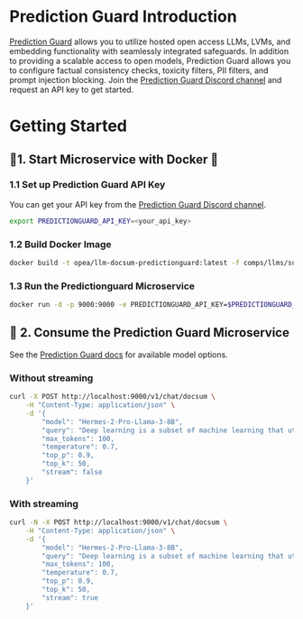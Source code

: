 # Prediction Guard Introduction

[Prediction Guard](https://docs.predictionguard.com) allows you to utilize hosted open access LLMs, LVMs, and embedding functionality with seamlessly integrated safeguards. In addition to providing a scalable access to open models, Prediction Guard allows you to configure factual consistency checks, toxicity filters, PII filters, and prompt injection blocking. Join the [Prediction Guard Discord channel](https://discord.gg/TFHgnhAFKd) and request an API key to get started.

# Getting Started

## 🚀1. Start Microservice with Docker 🐳

### 1.1 Set up Prediction Guard API Key

You can get your API key from the [Prediction Guard Discord channel](https://discord.gg/TFHgnhAFKd).

```bash
export PREDICTIONGUARD_API_KEY=<your_api_key>
```

### 1.2 Build Docker Image

```bash
docker build -t opea/llm-docsum-predictionguard:latest -f comps/llms/summarization/predictionguard/Dockerfile .
```

### 1.3 Run the Predictionguard Microservice

```bash
docker run -d -p 9000:9000 -e PREDICTIONGUARD_API_KEY=$PREDICTIONGUARD_API_KEY  --name llm-docsum-predictionguard opea/llm-docsum-predictionguard:latest
```

## 🚀 2. Consume the Prediction Guard Microservice

See the [Prediction Guard docs](https://docs.predictionguard.com/) for available model options.

### Without streaming

```bash
curl -X POST http://localhost:9000/v1/chat/docsum \
    -H "Content-Type: application/json" \
    -d '{
        "model": "Hermes-2-Pro-Llama-3-8B",
        "query": "Deep learning is a subset of machine learning that utilizes neural networks with multiple layers to analyze various levels of abstract data representations. It enables computers to identify patterns and make decisions with minimal human intervention by learning from large amounts of data.",
        "max_tokens": 100,
        "temperature": 0.7,
        "top_p": 0.9,
        "top_k": 50,
        "stream": false
    }'
```

### With streaming

```bash
curl -N -X POST http://localhost:9000/v1/chat/docsum \
    -H "Content-Type: application/json" \
    -d '{
        "model": "Hermes-2-Pro-Llama-3-8B",
        "query": "Deep learning is a subset of machine learning that utilizes neural networks with multiple layers to analyze various levels of abstract data representations. It enables computers to identify patterns and make decisions with minimal human intervention by learning from large amounts of data.",
        "max_tokens": 100,
        "temperature": 0.7,
        "top_p": 0.9,
        "top_k": 50,
        "stream": true
    }'
```
